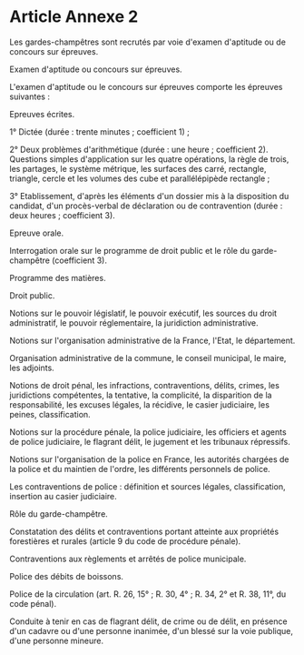 # Article Annexe 2

Les gardes-champêtres sont recrutés par voie d'examen d'aptitude ou de concours sur épreuves.

Examen d'aptitude ou concours sur épreuves.

L'examen d'aptitude ou le concours sur épreuves comporte les épreuves suivantes :

Epreuves écrites.

1° Dictée (durée : trente minutes ; coefficient 1) ;

2° Deux problèmes d'arithmétique (durée : une heure ; coefficient 2). Questions simples d'application sur les quatre opérations, la règle de trois, les partages, le système métrique, les surfaces des carré, rectangle, triangle, cercle et les volumes des cube et parallélépipède rectangle ;

3° Etablissement, d'après les éléments d'un dossier mis à la disposition du candidat, d'un procès-verbal de déclaration ou de contravention (durée : deux heures ; coefficient 3).

Epreuve orale.

Interrogation orale sur le programme de droit public et le rôle du garde-champêtre (coefficient 3).

Programme des matières.

Droit public.

Notions sur le pouvoir législatif, le pouvoir exécutif, les sources du droit administratif, le pouvoir réglementaire, la juridiction administrative.

Notions sur l'organisation administrative de la France, l'Etat, le département.

Organisation administrative de la commune, le conseil municipal, le maire, les adjoints.

Notions de droit pénal, les infractions, contraventions, délits, crimes, les juridictions compétentes, la tentative, la complicité, la disparition de la responsabilité, les excuses légales, la récidive, le casier judiciaire, les peines, classification.

Notions sur la procédure pénale, la police judiciaire, les officiers et agents de police judiciaire, le flagrant délit, le jugement et les tribunaux répressifs.

Notions sur l'organisation de la police en France, les autorités chargées de la police et du maintien de l'ordre, les différents personnels de police.

Les contraventions de police : définition et sources légales, classification, insertion au casier judiciaire.

Rôle du garde-champêtre.

Constatation des délits et contraventions portant atteinte aux propriétés forestières et rurales (article 9 du code de procédure pénale).

Contraventions aux règlements et arrêtés de police municipale.

Police des débits de boissons.

Police de la circulation (art. R. 26, 15° ; R. 30, 4° ; R. 34, 2° et R. 38, 11°, du code pénal).

Conduite à tenir en cas de flagrant délit, de crime ou de délit, en présence d'un cadavre ou d'une personne inanimée, d'un blessé sur la voie publique, d'une personne mineure.
